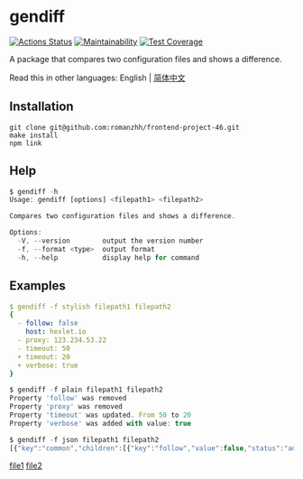 # gendiff

[![Actions Status](https://github.com/romanzhh/frontend-project-46/workflows/hexlet-check/badge.svg)](https://github.com/romanzhh/frontend-project-46/actions)
[![Maintainability](https://api.codeclimate.com/v1/badges/e90dff7c66271c82394f/maintainability)](https://codeclimate.com/github/romanzhh/frontend-project-46/maintainability)
[![Test Coverage](https://api.codeclimate.com/v1/badges/e90dff7c66271c82394f/test_coverage)](https://codeclimate.com/github/romanzhh/frontend-project-46/test_coverage)

A package that compares two configuration files and shows a difference.

Read this in other languages: English | [简体中文](./README-CN.md)

## Installation

```
git clone git@github.com:romanzhh/frontend-project-46.git
make install
npm link
```

## Help

```js
$ gendiff -h
Usage: gendiff [options] <filepath1> <filepath2>

Compares two configuration files and shows a difference.

Options:
  -V, --version        output the version number
  -f, --format <type>  output format
  -h, --help           display help for command
```

## Examples

```yaml
$ gendiff -f stylish filepath1 filepath2
{
  - follow: false
    host: hexlet.io
  - proxy: 123.234.53.22
  - timeout: 50
  + timeout: 20
  + verbose: true
}
```

```js
$ gendiff -f plain filepath1 filepath2
Property 'follow' was removed
Property 'proxy' was removed
Property 'timeout' was updated. From 50 to 20
Property 'verbose' was added with value: true
```

```js
$ gendiff -f json filepath1 filepath2
[{"key":"common","children":[{"key":"follow","value":false,"status":"added"},{"key":"setting1","value":"Value 1","status":"unchanged"},{"key":"setting2","value":200,"status":"deleted"},{"key":"setting3","value":true,"value2":null,"status":"changed"},{"key":"setting4","value":"blah blah","status":"added"},{"key":"setting5","value":{"key5":"value5"},"status":"added"},{"key":"setting6","children":[{"key":"doge","children":[{"key":"wow","value":"","value2":"so much","status":"changed"}],"status":"nested"},{"key":"key","value":"value","status":"unchanged"},{"key":"ops","value":"vops","status":"added"}],"status":"nested"}],"status":"nested"},{"key":"group1","children":[{"key":"baz","value":"bas","value2":"bars","status":"changed"},{"key":"foo","value":"bar","status":"unchanged"},{"key":"nest","value":{"key":"value"},"value2":"str","status":"changed"}],"status":"nested"},{"key":"group2","value":{"abc":12345,"deep":{"id":45}},"status":"deleted"},{"key":"group3","value":{"deep":{"id":{"number":45}},"fee":100500},"status":"added"}]

```

[file1](https://github.com/romanzhh/frontend-project-46/blob/main/__fixtures__/file1.json)
[file2](https://github.com/romanzhh/frontend-project-46/blob/main/__fixtures__/file2.json)
